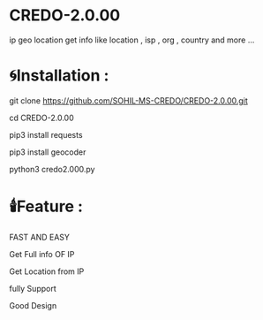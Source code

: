 # CREDO-2.0.00
ip geo location get info like location , isp , org , country and more ...

# 🌀Installation :

git clone https://github.com/SOHIL-MS-CREDO/CREDO-2.0.00.git

cd CREDO-2.0.00

pip3 install requests

pip3 install geocoder

python3 credo2.000.py 

# 🕯️Feature :

FAST AND EASY

Get Full info OF IP

Get Location from IP

fully Support

Good Design
